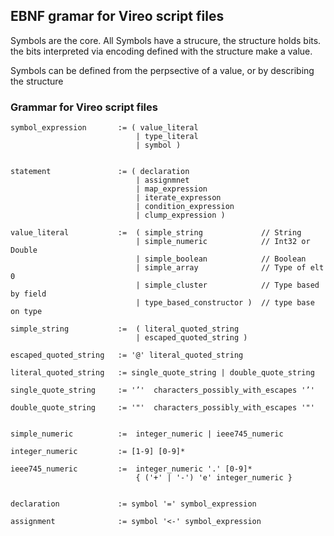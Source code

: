 ## EBNF gramar for Vireo script files

Symbols are the core. All Symbols have a strucure, the structure holds
bits. the bits interpreted via encoding defined with the structure
make a value.

Symbols can be defined from the perpsective of a value, or by describing
the structure


### Grammar for Vireo script files

~~~{.ebnf}
symbol_expression       := ( value_literal
                            | type_literal
                            | symbol )


statement               := ( declaration
                            | assignmnet
                            | map_expression
                            | iterate_expresson
                            | condition_expression
                            | clump_expression )

value_literal           :=  ( simple_string             // String
                            | simple_numeric            // Int32 or Double
                            | simple_boolean            // Boolean
                            | simple_array              // Type of elt 0
                            | simple_cluster            // Type based by field
                            | type_based_constructor )  // type base on type

simple_string           :=  ( literal_quoted_string
                            | escaped_quoted_string )

escaped_quoted_string   := '@' literal_quoted_string

literal_quoted_string   := single_quote_string | double_quote_string

single_quote_string     := '’'  characters_possibly_with_escapes '’'

double_quote_string     := '"'  characters_possibly_with_escapes '"'


simple_numeric          :=  integer_numeric | ieee745_numeric

integer_numeric         := [1-9] [0-9]*

ieee745_numeric         :=  integer_numeric '.' [0-9]*
                            { ('+' | '-') 'e' integer_numeric }


declaration             := symbol '=' symbol_expression

assignment              := symbol '<-' symbol_expression

